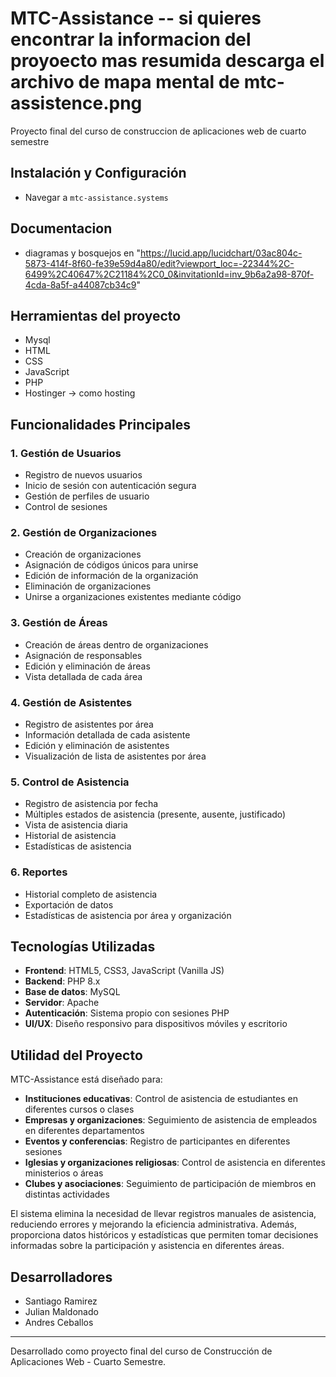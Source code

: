 # MTC-Assistance -- si quieres encontrar la informacion del proyoecto mas resumida descarga el archivo de mapa mental de mtc-assistence.png
Proyecto final del curso de construccion de aplicaciones web de cuarto semestre

## Instalación y Configuración
- Navegar a `mtc-assistance.systems`

## Documentacion 
- diagramas y bosquejos en "https://lucid.app/lucidchart/03ac804c-5873-414f-8f60-fe39e59d4a80/edit?viewport_loc=-22344%2C-6499%2C40647%2C21184%2C0_0&invitationId=inv_9b6a2a98-870f-4cda-8a5f-a44087cb34c9"

## Herramientas del proyecto
- Mysql
- HTML
- CSS
- JavaScript
- PHP
- Hostinger -> como hosting

## Funcionalidades Principales

### 1. Gestión de Usuarios
- Registro de nuevos usuarios
- Inicio de sesión con autenticación segura
- Gestión de perfiles de usuario
- Control de sesiones

### 2. Gestión de Organizaciones
- Creación de organizaciones
- Asignación de códigos únicos para unirse
- Edición de información de la organización
- Eliminación de organizaciones
- Unirse a organizaciones existentes mediante código

### 3. Gestión de Áreas
- Creación de áreas dentro de organizaciones
- Asignación de responsables
- Edición y eliminación de áreas
- Vista detallada de cada área

### 4. Gestión de Asistentes
- Registro de asistentes por área
- Información detallada de cada asistente
- Edición y eliminación de asistentes
- Visualización de lista de asistentes por área

### 5. Control de Asistencia
- Registro de asistencia por fecha
- Múltiples estados de asistencia (presente, ausente, justificado)
- Vista de asistencia diaria
- Historial de asistencia
- Estadísticas de asistencia

### 6. Reportes
- Historial completo de asistencia
- Exportación de datos
- Estadísticas de asistencia por área y organización

## Tecnologías Utilizadas
- **Frontend**: HTML5, CSS3, JavaScript (Vanilla JS)
- **Backend**: PHP 8.x
- **Base de datos**: MySQL
- **Servidor**: Apache
- **Autenticación**: Sistema propio con sesiones PHP
- **UI/UX**: Diseño responsivo para dispositivos móviles y escritorio

## Utilidad del Proyecto

MTC-Assistance está diseñado para:

- **Instituciones educativas**: Control de asistencia de estudiantes en diferentes cursos o clases
- **Empresas y organizaciones**: Seguimiento de asistencia de empleados en diferentes departamentos
- **Eventos y conferencias**: Registro de participantes en diferentes sesiones
- **Iglesias y organizaciones religiosas**: Control de asistencia en diferentes ministerios o áreas
- **Clubes y asociaciones**: Seguimiento de participación de miembros en distintas actividades

El sistema elimina la necesidad de llevar registros manuales de asistencia, reduciendo errores y mejorando la eficiencia administrativa. Además, proporciona datos históricos y estadísticas que permiten tomar decisiones informadas sobre la participación y asistencia en diferentes áreas.

## Desarrolladores
- Santiago Ramirez
- Julian Maldonado
- Andres Ceballos

---

Desarrollado como proyecto final del curso de Construcción de Aplicaciones Web - Cuarto Semestre.
